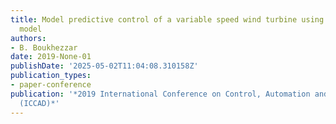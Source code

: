 ```yaml
---
title: Model predictive control of a variable speed wind turbine using a two-mass
  model
authors:
- B. Boukhezzar
date: 2019-None-01
publishDate: '2025-05-02T11:04:08.310158Z'
publication_types:
- paper-conference
publication: '*2019 International Conference on Control, Automation and Diagnosis
  (ICCAD)*'
---
```

